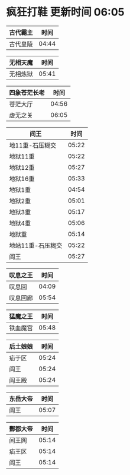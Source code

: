 # 疯狂打鞋 更新时间 06:05

| 古代霸主   | 时间    |
|--------|-------|
| 古代皇陵 | 04:44 |

| 无相天魔   | 时间    |
|--------|-------|
| 无相炼狱 | 05:41 |

| 四象苍茫长老   | 时间    |
|--------|-------|
| 苍茫大厅 | 04:56 |
| 虚无之关 | 06:05 |

| 间王   | 时间    |
|--------|-------|
| 地11重-石压糊交 | 05:22 |
| 地狱11重 | 05:22 |
| 地狱12重 | 05:27 |
| 地狱16重 | 05:33 |
| 地狱1重 | 04:54 |
| 地狱2重 | 05:01 |
| 地狱3重 | 05:17 |
| 地狱4重 | 05:06 |
| 地狱重 | 05:14 |
| 地站11重-石压糊交 | 05:22 |
| 阎王 | 05:27 |

| 叹息之王   | 时间    |
|--------|-------|
| 叹息回 | 04:09 |
| 叹息回廊 | 05:54 |

| 猛魔之王   | 时间    |
|--------|-------|
| 铁血魔宫 | 05:48 |

| 后土娘娘   | 时间    |
|--------|-------|
| 疝于区 | 05:24 |
| 阎王 | 05:24 |
| 阎王殿 | 05:24 |

| 东岳大帝   | 时间    |
|--------|-------|
| 阎王 | 05:07 |

| 酆都大帝   | 时间    |
|--------|-------|
| 间王网 | 05:14 |
| 疝王区 | 05:14 |
| 阎王 | 05:14 |